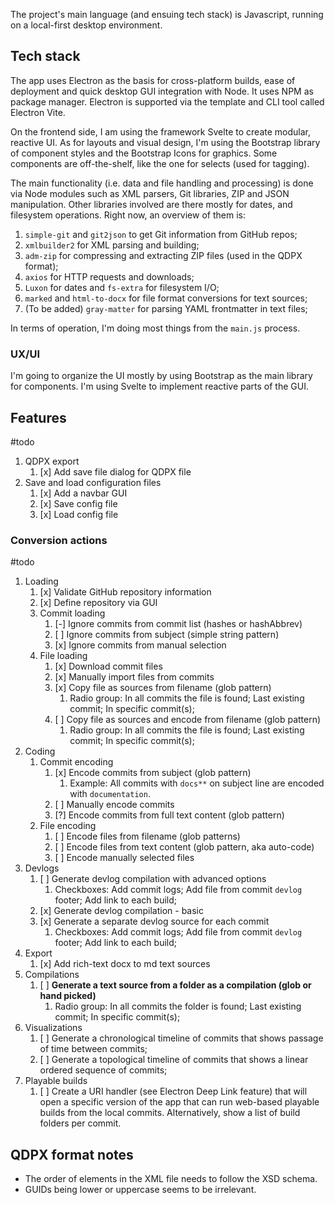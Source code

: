 The project's main language (and ensuing tech stack) is Javascript, running on a local-first desktop environment.

## Tech stack

The app uses Electron as the basis for cross-platform builds, ease of deployment and quick desktop GUI integration with Node. It uses NPM as package manager. Electron is supported via the template and CLI tool called Electron Vite.

On the frontend side, I am using the framework Svelte to create modular, reactive UI. As for layouts and visual design, I'm using the Bootstrap library of component styles and the Bootstrap Icons for graphics. Some components are off-the-shelf, like the one for selects (used for tagging).

The main functionality (i.e. data and file handling and processing) is done via Node modules such as XML parsers, Git libraries, ZIP and JSON manipulation. Other libraries involved are there mostly for dates, and filesystem operations. Right now, an overview of them is:

1. `simple-git` and `git2json` to get Git information from GitHub repos;
2. `xmlbuilder2` for XML parsing and building;
3. `adm-zip` for compressing and extracting ZIP files (used in the QDPX format);
4. `axios` for HTTP requests and downloads;
5. `Luxon` for dates and `fs-extra` for filesystem I/O;
6. `marked` and `html-to-docx` for file format conversions for text sources;
7. (To be added) `gray-matter` for parsing YAML frontmatter in text files;

In terms of operation, I'm doing most things from the `main.js` process.

### UX/UI

I'm going to organize the UI mostly by using Bootstrap as the main library for components. I'm using Svelte to implement reactive parts of the GUI.

## Features

#todo

1. QDPX export
   1. [x] Add save file dialog for QDPX file
2. Save and load configuration files
   1. [x] Add a navbar GUI
   2. [x] Save config file
   3. [x] Load config file

### Conversion actions

#todo

1. Loading
   1. [x] Validate GitHub repository information
   2. [x] Define repository via GUI
   3. Commit loading
      1. [-] Ignore commits from commit list (hashes or hashAbbrev)
      2. [ ] Ignore commits from subject (simple string pattern)
      3. [x] Ignore commits from manual selection
   4. File loading
      1. [x] Download commit files
      2. [x] Manually import files from commits
      3. [x] Copy file as sources from filename (glob pattern)
         1. Radio group: In all commits the file is found; Last existing commit; In specific commit(s);
      4. [ ] Copy file as sources and encode from filename (glob pattern)
         1. Radio group: In all commits the file is found; Last existing commit; In specific commit(s);
2. Coding
   1. Commit encoding
      1. [x] Encode commits from subject (glob pattern)
         1. Example: All commits with `docs**` on subject line are encoded with `documentation`.
      2. [ ] Manually encode commits
      3. [?] Encode commits from full text content (glob pattern)
   2. File encoding
      1. [ ] Encode files from filename (glob patterns)
      2. [ ] Encode files from text content (glob pattern, aka auto-code)
      3. [ ] Encode manually selected files
3. Devlogs
   1. [ ] Generate devlog compilation with advanced options
      1. Checkboxes: Add commit logs; Add file from commit `devlog` footer; Add link to each build;
   2. [x] Generate devlog compilation - basic
   3. [x] Generate a separate devlog source for each commit
      1. Checkboxes: Add commit logs; Add file from commit `devlog` footer; Add link to each build;
4. Export
	1. [x] Add rich-text docx to md text sources
5. Compilations
   1. [ ] **Generate a text source from a folder as a compilation (glob or hand picked)**
      1. Radio group: In all commits the folder is found; Last existing commit; In specific commit(s);
6. Visualizations
   1. [ ] Generate a chronological timeline of commits that shows passage of time between commits;
   2. [ ] Generate a topological timeline of commits that shows a linear ordered sequence of commits;
7. Playable builds
	1. [ ] Create a URI handler (see Electron Deep Link feature) that will open a specific version of the app that can run web-based playable builds from the local commits. Alternatively, show a list of build folders per commit.

## QDPX format notes

- The order of elements in the XML file needs to follow the XSD schema.
- GUIDs being lower or uppercase seems to be irrelevant.
